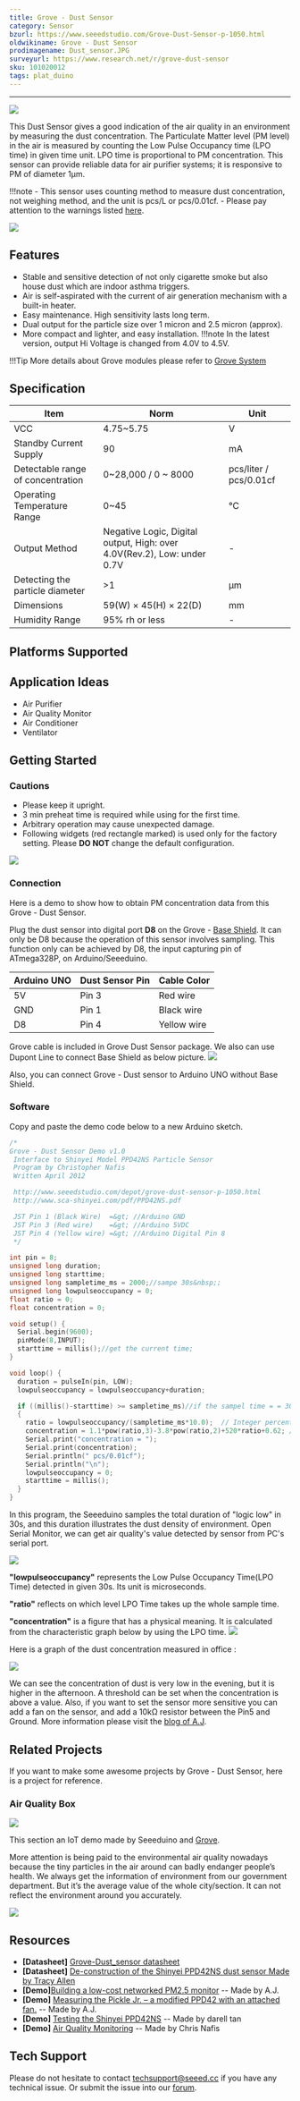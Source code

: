 ```yaml
---
title: Grove - Dust Sensor
category: Sensor
bzurl: https://www.seeedstudio.com/Grove-Dust-Sensor-p-1050.html
oldwikiname: Grove - Dust Sensor
prodimagename: Dust_sensor.JPG
surveyurl: https://www.research.net/r/grove-dust-sensor
sku: 101020012
tags: plat_duino
---
```

---
![](https://raw.githubusercontent.com/SeeedDocument/Grove_Dust_Sensor/master/image/Dust_sensor.JPG)

This Dust Sensor gives a good indication of the air quality in an environment by measuring the dust concentration. The Particulate Matter level (PM level) in the air is measured by counting the Low Pulse Occupancy time (LPO time) in given time unit. LPO time is proportional to PM concentration. This sensor can provide reliable data for air purifier systems; it is responsive to PM of diameter 1μm.

!!!note
    - This sensor uses counting method to measure dust concentration, not weighing method, and the unit is pcs/L or pcs/0.01cf.
    - Please pay attention to the warnings listed [here](#jump).

[![](https://github.com/SeeedDocument/Seeed-WiKi/raw/master/docs/images/300px-Get_One_Now_Banner-ragular.png)](https://www.seeedstudio.com/item_detail.html?p_id=1050)

Features
--------
- Stable and sensitive detection of not only cigarette smoke but also house dust which are indoor asthma triggers.
- Air is self-aspirated with the current of air generation mechanism with a built-in heater.
- Easy maintenance. High sensitivity lasts long term.
- Dual output for the particle size over 1 micron and 2.5 micron (approx).
- More compact and lighter, and easy installation.
!!!note
In the latest version, output Hi Voltage is changed from 4.0V to 4.5V.

!!!Tip
    More details about Grove modules please refer to [Grove System](http://wiki.seeed.cc/Grove_System/)

Specification
-------------

|Item|	Norm|	Unit |
|----|-----|-------|
|VCC |	4.75~5.75|	V    |
|Standby Current Supply|	90|	mA|
|Detectable range of concentration|	0~28,000 / 0 ~ 8000	|	pcs/liter / pcs/0.01cf|
|Operating Temperature Range|	0~45|	°C|
|Output Method|	Negative Logic, Digital output, High: over 4.0V(Rev.2), Low: under 0.7V|-|
|Detecting the particle diameter|	>1 |μm|
|Dimensions|	59(W) × 45(H) × 22(D) |mm|
|Humidity Range|	95% rh or less|-|

Platforms Supported
--------------------


Application Ideas
------------------
- Air Purifier
- Air Quality Monitor
- Air Conditioner
- Ventilator

Getting Started
---------------
### <span id="jump">Cautions</span>
- Please keep it upright.
- 3 min preheat time is required while using for the first time.
- Arbitrary operation may cause unexpected damage.
- Following widgets (red rectangle marked) is used only for the factory setting. Please **DO NOT** change the default configuration.

![](https://raw.githubusercontent.com/SeeedDocument/Grove_Dust_Sensor/master/image/Grove_-_Dust_Sensor_cautions.jpg)

### Connection
Here is a demo to show how to obtain PM concentration data from this Grove - Dust Sensor.

Plug the dust sensor into digital port **D8** on the Grove - [Base Shield](http://www.seeedstudio.com/wiki/Grove_-_Base_Shield). It can only be D8 because the operation of this sensor involves sampling. This function only can be achieved by D8, the input capturing pin of ATmega328P, on Arduino/Seeeduino.

|Arduino UNO	| Dust Sensor Pin| Cable Color|
|--|--|--|
|5V| Pin 3|	Red wire|
|GND	| Pin 1|Black wire|
|D8| Pin 4|	Yellow wire|

Grove cable is included in Grove Dust Sensor package. We also can use Dupont Line to connect Base Shield as below picture.
![](https://github.com/SeeedDocument/Grove_Dust_Sensor/raw/master/image/connection.jpg)

Also, you can connect Grove - Dust sensor to Arduino UNO without Base Shield.

### Software

Copy and paste the demo code below to a new Arduino sketch.

```c
/*
Grove - Dust Sensor Demo v1.0
 Interface to Shinyei Model PPD42NS Particle Sensor
 Program by Christopher Nafis
 Written April 2012

 http://www.seeedstudio.com/depot/grove-dust-sensor-p-1050.html
 http://www.sca-shinyei.com/pdf/PPD42NS.pdf

 JST Pin 1 (Black Wire)  =&gt; //Arduino GND
 JST Pin 3 (Red wire)    =&gt; //Arduino 5VDC
 JST Pin 4 (Yellow wire) =&gt; //Arduino Digital Pin 8
 */

int pin = 8;
unsigned long duration;
unsigned long starttime;
unsigned long sampletime_ms = 2000;//sampe 30s&nbsp;;
unsigned long lowpulseoccupancy = 0;
float ratio = 0;
float concentration = 0;

void setup() {
  Serial.begin(9600);
  pinMode(8,INPUT);
  starttime = millis();//get the current time;
}

void loop() {
  duration = pulseIn(pin, LOW);
  lowpulseoccupancy = lowpulseoccupancy+duration;

  if ((millis()-starttime) >= sampletime_ms)//if the sampel time = = 30s
  {
    ratio = lowpulseoccupancy/(sampletime_ms*10.0);  // Integer percentage 0=&gt;100
    concentration = 1.1*pow(ratio,3)-3.8*pow(ratio,2)+520*ratio+0.62; // using spec sheet curve
    Serial.print("concentration = ");
    Serial.print(concentration);
    Serial.println(" pcs/0.01cf");
    Serial.println("\n");
    lowpulseoccupancy = 0;
    starttime = millis();
  }
}
```

In this program, the Seeeduino samples the total duration of "logic low" in 30s, and this duration illustrates the dust density of environment. Open Serial Monitor, we can get air quality's value detected by sensor from PC's serial port.



![](https://raw.githubusercontent.com/SeeedDocument/Grove_Dust_Sensor/master/image/Dust_sensor_1.png)

**"lowpulseoccupancy"** represents the Low Pulse Occupancy Time(LPO Time) detected in given 30s. Its unit is microseconds.

**"ratio"** reflects on which level LPO Time takes up the whole sample time.

**"concentration"** is a figure that has a physical meaning. It is calculated from the characteristic graph below by using the LPO time.
![](https://raw.githubusercontent.com/SeeedDocument/Grove_Dust_Sensor/master/image/600px-Characteristics.jpg)

Here is a graph of the dust concentration measured in office :

![](https://raw.githubusercontent.com/SeeedDocument/Grove_Dust_Sensor/master/image/600px-Dust_sensor_4.jpg)

We can see the concentration of dust is very low in the evening, but it is higher in the afternoon. A threshold can be set when the concentration is above a value. Also, if you want to set the sensor more sensitive you can add a fan on the sensor, and add a 10kΩ resistor between the Pin5 and Ground. More information please visit the [blog of A.J](https://indiaairquality.com/2014/12/14/measuring-the-pickle-jr-a-modified-ppd42-with-an-attached-fan/).

Related Projects
---
If you want to make some awesome projects by Grove - Dust Sensor, here is a project for reference.

### Air Quality Box
![](https://raw.githubusercontent.com/SeeedDocument/Grove_Dust_Sensor/master/image/600px-Overview0.png)

This section an IoT demo made by Seeeduino and [Grove](http://www.seeedstudio.com/wiki/Grove_System).

More attention is being paid to the environmental air quality nowadays because the tiny particles in the air around can badly endanger people’s health. We always get the information of environment from our government department. But it’s the average value of the whole city/section. It can not reflect the environment around you accurately.

[![](https://raw.githubusercontent.com/SeeedDocument/Grove_Dust_Sensor/master/image/200px-Wiki_makeitnow_logo.png)](http://www.instructables.com/id/Air-Quality-Test-Box/?ALLSTEPS)

Resources
---
- **[Datasheet]** [Grove-Dust_sensor datasheet](https://github.com/SeeedDocument/Grove_Dust_Sensor/raw/master/resource/Grove_-_Dust_sensor.pdf)
- **[Datasheet]** [De-construction of the Shinyei PPD42NS dust sensor Made by Tracy Allen](https://github.com/SeeedDocument/Grove_Dust_Sensor/raw/master/resource/ShinyeiPPD42NS_Deconstruction_TracyAllen.pdf)
- **[Demo]**[Building a low-cost networked PM2.5 monitor](https://indiaairquality.com/2014/12/14/building-pickle-jr-the-low-cost-networked-pm2-5-monitor-part-2/) -- Made by A.J.
- **[Demo]** [Measuring the Pickle Jr. – a modified PPD42 with an attached fan.](https://indiaairquality.com/2014/12/14/measuring-the-pickle-jr-a-modified-ppd42-with-an-attached-fan/) -- Made by A.J.
- **[Demo]** [Testing the Shinyei PPD42NS](http://irq5.io/2013/07/24/testing-the-shinyei-ppd42ns/) -- Made by darell tan
- **[Demo]** [Air Quality Monitoring](http://www.howmuchsnow.com/arduino/airquality/grovedust/) -- Made by Chris Nafis

## Tech Support
Please do not hesitate to contact [techsupport@seeed.cc](techsupport@seeed.cc) if you have any technical issue. Or submit the issue into our [forum](http://seeedstudio.com/forum/). 